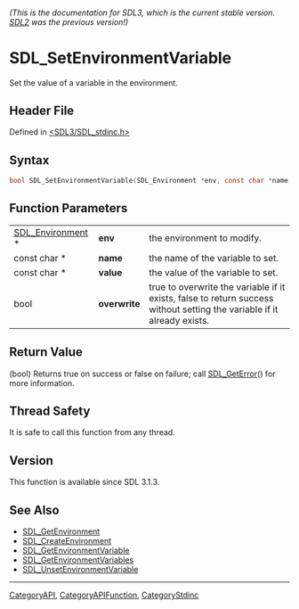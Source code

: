 ###### (This is the documentation for SDL3, which is the current stable version. [SDL2](https://wiki.libsdl.org/SDL2/) was the previous version!)
# SDL_SetEnvironmentVariable

Set the value of a variable in the environment.

## Header File

Defined in [<SDL3/SDL_stdinc.h>](https://github.com/libsdl-org/SDL/blob/main/include/SDL3/SDL_stdinc.h)

## Syntax

```c
bool SDL_SetEnvironmentVariable(SDL_Environment *env, const char *name, const char *value, bool overwrite);
```

## Function Parameters

|                                      |               |                                                                                                                         |
| ------------------------------------ | ------------- | ----------------------------------------------------------------------------------------------------------------------- |
| [SDL_Environment](SDL_Environment) * | **env**       | the environment to modify.                                                                                              |
| const char *                         | **name**      | the name of the variable to set.                                                                                        |
| const char *                         | **value**     | the value of the variable to set.                                                                                       |
| bool                                 | **overwrite** | true to overwrite the variable if it exists, false to return success without setting the variable if it already exists. |

## Return Value

(bool) Returns true on success or false on failure; call
[SDL_GetError](SDL_GetError)() for more information.

## Thread Safety

It is safe to call this function from any thread.

## Version

This function is available since SDL 3.1.3.

## See Also

- [SDL_GetEnvironment](SDL_GetEnvironment)
- [SDL_CreateEnvironment](SDL_CreateEnvironment)
- [SDL_GetEnvironmentVariable](SDL_GetEnvironmentVariable)
- [SDL_GetEnvironmentVariables](SDL_GetEnvironmentVariables)
- [SDL_UnsetEnvironmentVariable](SDL_UnsetEnvironmentVariable)

----
[CategoryAPI](CategoryAPI), [CategoryAPIFunction](CategoryAPIFunction), [CategoryStdinc](CategoryStdinc)

